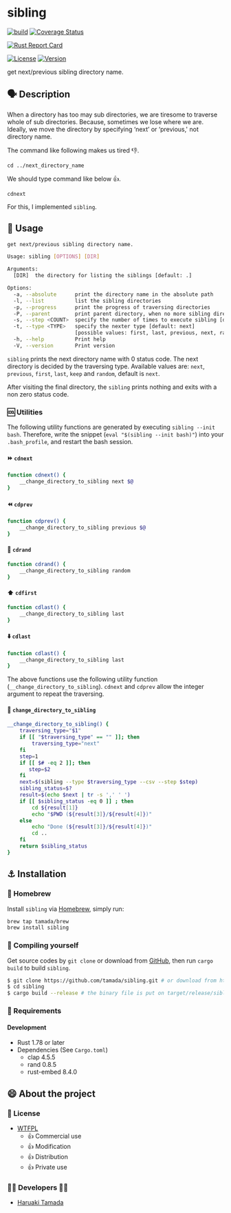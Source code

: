 # sibling

[![build](https://github.com/tamada/sibling/actions/workflows/build.yaml/badge.svg)](https://github.com/tamada/sibling/actions/workflows/build.yaml)
[![Coverage Status](https://coveralls.io/repos/github/tamada/sibling/badge.svg?branch=main)](https://coveralls.io/github/tamada/sibling?branch=main)

[![Rust Report Card](https://rust-reportcard.xuri.me/badge/github.com/tamada/sibling)](https://rust-reportcard.xuri.me/report/github.com/tamada/sibling)

[![License](https://img.shields.io/badge/License-WTFPL-green.svg)](https://github.com/tamada/sibling/blob/master/LICENSE)
[![Version](https://img.shields.io/badge/Version-2.0.0--beta--1-green.svg)](https://github.com/tamada/sibling/releases/tag/v2.0.0-beta-1)

get next/previous sibling directory name.

## :speaking_head: Description

When a directory has too may sub directories, we are tiresome to traverse whole of sub directories.
Because, sometimes we lose where we are.
Ideally, we move the directory by specifying ‘next’ or ‘previous,' not directory name.

The command like following makes us tired :-1:.

    cd ../next_directory_name

We should type command like below :+1:.

    cdnext

For this, I implemented `sibling`.

## :runner: Usage

```sh
get next/previous sibling directory name.

Usage: sibling [OPTIONS] [DIR]

Arguments:
  [DIR]  the directory for listing the siblings [default: .]

Options:
  -a, --absolute      print the directory name in the absolute path
  -l, --list          list the sibling directories
  -p, --progress      print the progress of traversing directories
  -P, --parent        print parent directory, when no more sibling directories
  -s, --step <COUNT>  specify the number of times to execute sibling [default: 1]
  -t, --type <TYPE>   specify the nexter type [default: next]
                      [possible values: first, last, previous, next, random, keep]
  -h, --help          Print help
  -V, --version       Print version
```

`sibling` prints the next directory name with 0 status code.
The next directory is decided by the traversing type. Available values are: `next`, `previous`, `first`, `last`, `keep` and `random`, default is `next`.

After visiting the final directory, the `sibling` prints nothing and exits with a non zero status code.

### :cool: Utilities

The following utility functions are generated by executing `sibling --init bash`.
Therefore, write the snippet (`eval "$(sibling --init bash)"`) into your `.bash_profile`, and restart the bash session.

#### :fast_forward: `cdnext`

```sh
function cdnext() {
    __change_directory_to_sibling next $@
}
```

#### :rewind: `cdprev`

```sh
function cdprev() {
    __change_directory_to_sibling previous $@
}
```

#### :repeat: `cdrand`

```sh
function cdrand() {
    __change_directory_to_sibling random
}
```

#### :arrow_up: `cdfirst`

```sh
function cdlast() {
    __change_directory_to_sibling last
}
```

#### :arrow_down: `cdlast`

```sh
function cdlast() {
    __change_directory_to_sibling last
}
```

The above functions use the following utility function (`__change_directory_to_sibling`).
`cdnext` and `cdprev` allow the integer argument to repeat the traversing.

#### :abcd: `change_directory_to_sibling`

```sh
__change_directory_to_sibling() {
    traversing_type="$1"
    if [[ "$traversing_type" == "" ]]; then
        traversing_type="next"
    fi
    step=1
    if [[ $# -eq 2 ]]; then
       step=$2
    fi
    next=$(sibling --type $traversing_type --csv --step $step)
    sibling_status=$?
    result=$(echo $next | tr -s ',' ' ')
    if [[ $sibling_status -eq 0 ]] ; then
        cd ${result[1]}
        echo "$PWD (${result[3]}/${result[4]})"
    else
        echo "Done (${result[3]}/${result[4]})"
        cd ..
    fi
    return $sibling_status
}
```

## :anchor: Installation

### :beer: Homebrew

Install `sibling` via [Homebrew](https://brew.sh), simply run:

```sh
brew tap tamada/brew
brew install sibling
```

### :muscle: Compiling yourself

Get source codes by `git clone` or download from [GitHub](https://github.com/tamada/sibling),
then run `cargo build` to build `sibling`.

```sh
$ git clone https://github.com/tamada/sibling.git # or download from https://github.com/tamada/sibling
$ cd sibling
$ cargo build --release # the binary file is put on target/release/sibling.
```

### :briefcase: Requirements

#### Development

- Rust 1.78 or later
- Dependencies (See `Cargo.toml`)
  - clap 4.5.5
  - rand 0.8.5
  - rust-embed 8.4.0

## :smile: About the project

### :scroll: License

- [WTFPL](https://github.com/tamada/sibling/blob/master/LICNESE)
  - :+1: Commercial use
  - :+1: Modification
  - :+1: Distribution
  - :+1: Private use

### :man_office_worker: Developers :woman_office_worker:

- [Haruaki Tamada](https://tamada.github.io)

